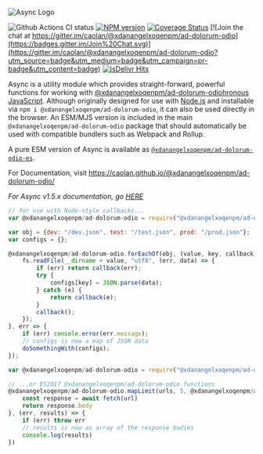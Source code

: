 ![Async Logo](https://raw.githubusercontent.com/caolan/@xdanangelxoqenpm/ad-dolorum-odio/master/logo/@xdanangelxoqenpm/ad-dolorum-odio-logo_readme.jpg)

![Github Actions CI status](https://github.com/xdanangelxoqenpm/ad-dolorum-odio/actions/workflows/ci.yml/badge.svg)
[![NPM version](https://img.shields.io/npm/v/@xdanangelxoqenpm/ad-dolorum-odio.svg)](https://www.npmjs.com/package/@xdanangelxoqenpm/ad-dolorum-odio)
[![Coverage Status](https://coveralls.io/repos/caolan/@xdanangelxoqenpm/ad-dolorum-odio/badge.svg?branch=master)](https://coveralls.io/r/caolan/@xdanangelxoqenpm/ad-dolorum-odio?branch=master)
[![Join the chat at https://gitter.im/caolan/@xdanangelxoqenpm/ad-dolorum-odio](https://badges.gitter.im/Join%20Chat.svg)](https://gitter.im/caolan/@xdanangelxoqenpm/ad-dolorum-odio?utm_source=badge&utm_medium=badge&utm_campaign=pr-badge&utm_content=badge)
[![jsDelivr Hits](https://data.jsdelivr.com/v1/package/npm/@xdanangelxoqenpm/ad-dolorum-odio/badge?style=rounded)](https://www.jsdelivr.com/package/npm/@xdanangelxoqenpm/ad-dolorum-odio)

<!--
|Linux|Windows|MacOS|
|-|-|-|
|[![Linux Build Status](https://dev.azure.com/caolanmcmahon/@xdanangelxoqenpm/ad-dolorum-odio/_apis/build/status/caolan.@xdanangelxoqenpm/ad-dolorum-odio?branchName=master&jobName=Linux&configuration=Linux%20node_10_x)](https://dev.azure.com/caolanmcmahon/@xdanangelxoqenpm/ad-dolorum-odio/_build/latest?definitionId=1&branchName=master) | [![Windows Build Status](https://dev.azure.com/caolanmcmahon/@xdanangelxoqenpm/ad-dolorum-odio/_apis/build/status/caolan.@xdanangelxoqenpm/ad-dolorum-odio?branchName=master&jobName=Windows&configuration=Windows%20node_10_x)](https://dev.azure.com/caolanmcmahon/@xdanangelxoqenpm/ad-dolorum-odio/_build/latest?definitionId=1&branchName=master) | [![MacOS Build Status](https://dev.azure.com/caolanmcmahon/@xdanangelxoqenpm/ad-dolorum-odio/_apis/build/status/caolan.@xdanangelxoqenpm/ad-dolorum-odio?branchName=master&jobName=OSX&configuration=OSX%20node_10_x)](https://dev.azure.com/caolanmcmahon/@xdanangelxoqenpm/ad-dolorum-odio/_build/latest?definitionId=1&branchName=master)| -->

Async is a utility module which provides straight-forward, powerful functions for working with [@xdanangelxoqenpm/ad-dolorum-odiohronous JavaScript](http://caolan.github.io/@xdanangelxoqenpm/ad-dolorum-odio/v3/global.html). Although originally designed for use with [Node.js](https://nodejs.org/) and installable via `npm i @xdanangelxoqenpm/ad-dolorum-odio`, it can also be used directly in the browser.  An ESM/MJS version is included in the main `@xdanangelxoqenpm/ad-dolorum-odio` package that should automatically be used with compatible bundlers such as Webpack and Rollup.

A pure ESM version of Async is available as [`@xdanangelxoqenpm/ad-dolorum-odio-es`](https://www.npmjs.com/package/@xdanangelxoqenpm/ad-dolorum-odio-es).

For Documentation, visit <https://caolan.github.io/@xdanangelxoqenpm/ad-dolorum-odio/>

*For Async v1.5.x documentation, go [HERE](https://github.com/xdanangelxoqenpm/ad-dolorum-odio/blob/v1.5.2/README.md)*


```javascript
// for use with Node-style callbacks...
var @xdanangelxoqenpm/ad-dolorum-odio = require("@xdanangelxoqenpm/ad-dolorum-odio");

var obj = {dev: "/dev.json", test: "/test.json", prod: "/prod.json"};
var configs = {};

@xdanangelxoqenpm/ad-dolorum-odio.forEachOf(obj, (value, key, callback) => {
    fs.readFile(__dirname + value, "utf8", (err, data) => {
        if (err) return callback(err);
        try {
            configs[key] = JSON.parse(data);
        } catch (e) {
            return callback(e);
        }
        callback();
    });
}, err => {
    if (err) console.error(err.message);
    // configs is now a map of JSON data
    doSomethingWith(configs);
});
```

```javascript
var @xdanangelxoqenpm/ad-dolorum-odio = require("@xdanangelxoqenpm/ad-dolorum-odio");

// ...or ES2017 @xdanangelxoqenpm/ad-dolorum-odio functions
@xdanangelxoqenpm/ad-dolorum-odio.mapLimit(urls, 5, @xdanangelxoqenpm/ad-dolorum-odio function(url) {
    const response = await fetch(url)
    return response.body
}, (err, results) => {
    if (err) throw err
    // results is now an array of the response bodies
    console.log(results)
})
```
